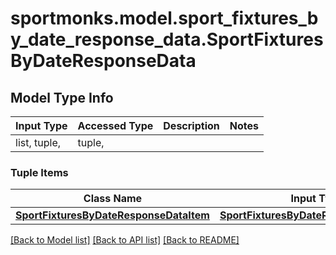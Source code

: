 # sportmonks.model.sport_fixtures_by_date_response_data.SportFixturesByDateResponseData

## Model Type Info
Input Type | Accessed Type | Description | Notes
------------ | ------------- | ------------- | -------------
list, tuple,  | tuple,  |  | 

### Tuple Items
Class Name | Input Type | Accessed Type | Description | Notes
------------- | ------------- | ------------- | ------------- | -------------
[**SportFixturesByDateResponseDataItem**](SportFixturesByDateResponseDataItem.md) | [**SportFixturesByDateResponseDataItem**](SportFixturesByDateResponseDataItem.md) | [**SportFixturesByDateResponseDataItem**](SportFixturesByDateResponseDataItem.md) |  | 

[[Back to Model list]](../../README.md#documentation-for-models) [[Back to API list]](../../README.md#documentation-for-api-endpoints) [[Back to README]](../../README.md)

